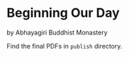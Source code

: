 # Beginning Our Day

by Abhayagiri Buddhist Monastery

Find the final PDFs in `publish` directory.

